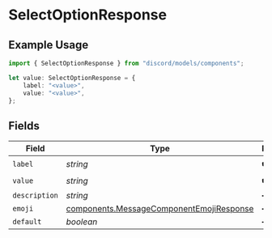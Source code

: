 # SelectOptionResponse

## Example Usage

```typescript
import { SelectOptionResponse } from "discord/models/components";

let value: SelectOptionResponse = {
    label: "<value>",
    value: "<value>",
};
```

## Fields

| Field                                                                                                | Type                                                                                                 | Required                                                                                             | Description                                                                                          |
| ---------------------------------------------------------------------------------------------------- | ---------------------------------------------------------------------------------------------------- | ---------------------------------------------------------------------------------------------------- | ---------------------------------------------------------------------------------------------------- |
| `label`                                                                                              | *string*                                                                                             | :heavy_check_mark:                                                                                   | N/A                                                                                                  |
| `value`                                                                                              | *string*                                                                                             | :heavy_check_mark:                                                                                   | N/A                                                                                                  |
| `description`                                                                                        | *string*                                                                                             | :heavy_minus_sign:                                                                                   | N/A                                                                                                  |
| `emoji`                                                                                              | [components.MessageComponentEmojiResponse](../../models/components/messagecomponentemojiresponse.md) | :heavy_minus_sign:                                                                                   | N/A                                                                                                  |
| `default`                                                                                            | *boolean*                                                                                            | :heavy_minus_sign:                                                                                   | N/A                                                                                                  |